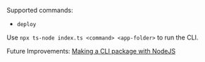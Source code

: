 Supported commands:
- `deploy`
  
Use `npx ts-node index.ts <command> <app-folder>` to run the CLI.

Future Improvements:
[Making a CLI package with NodeJS](https://medium.com/netscape/a-guide-to-create-a-nodejs-command-line-package-c2166ad0452e)